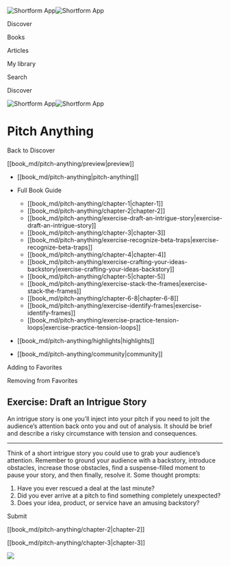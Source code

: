 ![Shortform App](/img/logo.36a2399e.svg)![Shortform App](/img/logo-dark.70c1b072.svg)

Discover

Books

Articles

My library

Search

Discover

![Shortform App](/img/logo.36a2399e.svg)![Shortform App](/img/logo-dark.70c1b072.svg)

# Pitch Anything

Back to Discover

[[book_md/pitch-anything/preview|preview]]

  * [[book_md/pitch-anything|pitch-anything]]
  * Full Book Guide

    * [[book_md/pitch-anything/chapter-1|chapter-1]]
    * [[book_md/pitch-anything/chapter-2|chapter-2]]
    * [[book_md/pitch-anything/exercise-draft-an-intrigue-story|exercise-draft-an-intrigue-story]]
    * [[book_md/pitch-anything/chapter-3|chapter-3]]
    * [[book_md/pitch-anything/exercise-recognize-beta-traps|exercise-recognize-beta-traps]]
    * [[book_md/pitch-anything/chapter-4|chapter-4]]
    * [[book_md/pitch-anything/exercise-crafting-your-ideas-backstory|exercise-crafting-your-ideas-backstory]]
    * [[book_md/pitch-anything/chapter-5|chapter-5]]
    * [[book_md/pitch-anything/exercise-stack-the-frames|exercise-stack-the-frames]]
    * [[book_md/pitch-anything/chapter-6-8|chapter-6-8]]
    * [[book_md/pitch-anything/exercise-identify-frames|exercise-identify-frames]]
    * [[book_md/pitch-anything/exercise-practice-tension-loops|exercise-practice-tension-loops]]
  * [[book_md/pitch-anything/highlights|highlights]]
  * [[book_md/pitch-anything/community|community]]



Adding to Favorites 

Removing from Favorites 

## Exercise: Draft an Intrigue Story

An intrigue story is one you’ll inject into your pitch if you need to jolt the audience’s attention back onto you and out of analysis. It should be brief and describe a risky circumstance with tension and consequences.

* * *

Think of a short intrigue story you could use to grab your audience’s attention. Remember to ground your audience with a backstory, introduce obstacles, increase those obstacles, find a suspense-filled moment to pause your story, and then finally, resolve it. Some thought prompts:

  1. Have you ever rescued a deal at the last minute?
  2. Did you ever arrive at a pitch to find something completely unexpected?
  3. Does your idea, product, or service have an amusing backstory?



Submit 

[[book_md/pitch-anything/chapter-2|chapter-2]]

[[book_md/pitch-anything/chapter-3|chapter-3]]

![](https://bat.bing.com/action/0?ti=56018282&Ver=2&mid=74f2637d-b0d7-4827-916f-ed2e562b567b&sid=f30c5e70639211ee87d33f0876d93783&vid=f30c9700639211eeb3a75d830392c94f&vids=0&msclkid=N&pi=0&lg=en-US&sw=800&sh=600&sc=24&nwd=1&tl=Shortform%20%7C%20Pitch%20Anything&p=https%3A%2F%2Fwww.shortform.com%2Fapp%2Fbook%2Fpitch-anything%2Fexercise-draft-an-intrigue-story&r=&lt=434&evt=pageLoad&sv=1&rn=350793)
